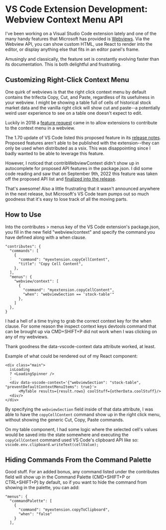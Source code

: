 # VS Code Extension Development: Webview Context Menu API

I've been working on a Visual Studio Code extension lately and one of the many handy features that Microsoft has provided is [Webviews](https://code.visualstudio.com/api/extension-guides/webview). Via the Webview API, you can show custom HTML, use React to render into the editor, or display anything else that fits in an editor panel's frame.

Amusingly and classically, the feature set is constantly evolving faster than its documentation. This is both delightful and frustrating.

## Customizing Right-Click Context Menu

One quirk of webviews is that the right click context menu by default contains the trifecta Copy, Cut, and Paste, regardless of its usefulness in your webview. I might be showing a table full of cells of historical stock market data and the vanilla right click will show cut and paste--a potentially weird user experience to see on a table one doesn't expect to edit.

Luckily in 2018 a [feature request](https://github.com/microsoft/vscode/issues/54285) came in to allow extensions to contribute to the context menu in a webview.

The 1.70 update of VS Code listed this proposed feature in its [release notes](https://code.visualstudio.com/updates/v1_70#_webview-context-menus). Proposed features aren't able to be published with the extension--they can only be used when distributed as a vsix. This was disappointing since I badly wanted to be able to leverage this feature. 

However, I noticed that contribWebviewContext didn't show up in autocomplete for proposed API features in the package.json. I did some code reading and saw that on September 9th, 2022 this feature was taken off the proposed API list and [finalized into the release](https://github.com/microsoft/vscode/pull/160561/files).

That's awesome! Also a little frustrating that it wasn't announced anywhere in the next release, but Microsoft's VS Code team pumps out so much goodness that it's easy to lose track of all the moving parts.


## How to Use

Into the contributes > menus key of the VS Code extension's package.json, you fill in the new field "webview/context" and specify the command you have defined along with a when clause.

```
"contributes": {
  "commands": [
    {
      "command": "myextension.copyCellContent",
      "title": "Copy Cell Content",
    },
  ],
  "menus": {
    "webview/context": [
      {
        "command": "myextension.copyCellContent",
        "when": "webviewSection == 'stock-table'"
      },
    ]
  },
}
```

I had a hell of a time trying to grab the correct context key for the when clause. For some reason the inspect context keys devtools command that can be brought up via CMD+SHIFT+P did not work when I was clicking on any of my webviews.

Thank goodness the data-vscode-context data attribute worked, at least.

Example of what could be rendered out of my React component:
```
<div class="main">
  isLoading
  ? <LoadingSpinner />
  :
  <div data-vscode-context='{"webviewSection": "stock-table", "preventDefaultContextMenuItems": true}'>
      <MyTable results={result.rows} coolStuff={otherData.coolStuff}/>
  <div/>
</div>
```

By specifying the `webviewSection` field inside of that data attribute, I was able to have the `copyCellContent` command show up in the right click menu, without showing the generic Cut, Copy, Paste commands.

On my table component, I had some logic where the selected cell's values would be saved into the state somewhere and executing the `copyCellContent` command used VS Code's clipboard API like so: `vscode.env.clipboard.writeText(cellValue);`

## Hiding Commands From the Command Palette

Good stuff. For an added bonus, any command listed under the contributes field will show up in the Command Palette (CMD+SHIFT+P or CTRL+SHIFT+P) by default, so if you want to hide the command from showing in the palette, you can add:

```
"menus": {
  "commandPalette": [
    {
      "command": "myextension.copyToClipboard",
      "when": "false"
    }
  ],
```
